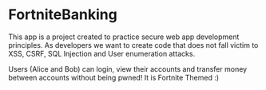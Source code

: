 # FortniteBanking

This app is a project created to practice secure web app development principles. As developers we want to create code that does not fall victim to XSS, CSRF, SQL Injection and User enumeration attacks. 

Users (Alice and Bob) can login, view their accounts and transfer money between accounts without being pwned!
It is Fortnite Themed :) 


